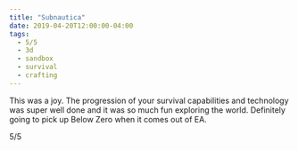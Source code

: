 ```yaml
---
title: "Subnautica"
date: 2019-04-20T12:00:00-04:00
tags:
  - 5/5
  - 3d
  - sandbox
  - survival
  - crafting
---
```


This was a joy. The progression of your survival capabilities and technology was super well done and it was so much fun exploring the world. Definitely going to pick up Below Zero when it comes out of EA.

5/5
